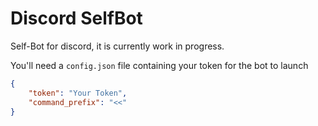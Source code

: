 # Discord SelfBot

Self-Bot for discord, it is currently work in progress.

You'll need a `config.json` file containing your token for the bot to launch
```json
{
    "token": "Your Token",
    "command_prefix": "<<"
}
```